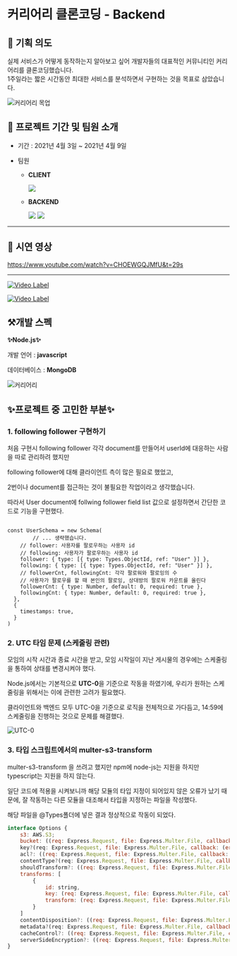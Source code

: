 # 커리어리 클론코딩 - Backend <br>

## 🤔 기획 의도
실제 서비스가 어떻게 동작하는지 알아보고 싶어 개발자들의 대표적인 커뮤니티인 커리어리를 클론코딩했습니다.<br>
1주일라는 짧은 시간동안 최대한 서비스를 분석하면서 구현하는 것을 목표로 삼았습니다.<br>

![커리어리 목업](https://user-images.githubusercontent.com/71073823/120266720-7156b180-c2dd-11eb-8b78-6318d87ef133.jpg)

## 📌 프로젝트 기간 및 팀원 소개
- 기간 : 2021년 4월 3일 ~ 2021년 4월 9일

- 팀원
  - **CLIENT**
    
    ![](https://img.shields.io/badge/ReactNative-이다은-red?style=for-the-badge)
    
    
  - **BACKEND** 
     
     ![](https://img.shields.io/badge/Node.js-금교석-blue?style=for-the-badge)
     ![](https://img.shields.io/badge/Node.js-박현준-blue?style=for-the-badge)
<hr>

## 🎥 시연 영상
https://www.youtube.com/watch?v=CHOEWGQJMfU&t=29s
<hr>

[![Video Label](http://img.youtube.com/vi/CHOEWGQJMfU/0.jpg)](https://www.youtube.com/watch?v=CHOEWGQJMfU)

[![Video Label](https://user-images.githubusercontent.com/71073823/120268513-eaa3d380-c2e0-11eb-9db0-ad9aba4541d1.png)](https://www.youtube.com/watch?v=CHOEWGQJMfU)

## ⚒️개발 스펙
**✨Node.js✨**<br>

개발 언어 : **javascript**

데이터베이스 : **MongoDB**

![커리어리](https://user-images.githubusercontent.com/57718605/120266994-078ad780-c2de-11eb-82eb-f408464e811c.PNG)

## ✨프로젝트 중 고민한 부분✨
### 1. following follower 구현하기

처음 구현시 following follower 각각 document를 만들어서 userId에 대응하는 사람을 따로 관리하려 했지만 

following follower에 대해 클라이언트 측이 많은 필요로 했었고, 

2번이나 document를 접근하는 것이 불필요한 작업이라고 생각했습니다. 

따라서 User document에 follwing follower field list 값으로 설정하면서 간단한 코드로 기능을 구현했다.

```tsx

const UserSchema = new Schema(
		// ... 생략했습니다.
    // follower: 사용자를 팔로우하는 사용자 id
    // following: 사용자가 팔로우하는 사용자 id
    follower: { type: [{ type: Types.ObjectId, ref: "User" }] },
    following: { type: [{ type: Types.ObjectId, ref: "User" }] },
    // followerCnt, followingCnt: 각각 팔로워와 팔로잉의 수
    // 사용자가 팔로우를 할 때 본인의 팔로잉, 상대방의 팔로워 카운트를 올린다
    followerCnt: { type: Number, default: 0, required: true },
    followingCnt: { type: Number, default: 0, required: true },
  },
  {
    timestamps: true,
  }
)
```

### 2. UTC 타임 문제 (스케줄링 관련)
모임의 시작 시간과 종료 시간을 받고, 모임 시작일이 지난 게시물의 경우에는 스케줄링을 통하여 상태를 변경시켜야 했다.

Node.js에서는 기본적으로 **UTC-0**을 기준으로 작동을 하였기에, 우리가 원하는 스케줄링을 위해서는 이에 관련한 고려가 필요했다.

클라이언트와 백엔드 모두 UTC-0을 기준으로 로직을 전체적으로 가다듬고, 14:59에 스케줄링을 진행하는 것으로 문제를 해결했다.

![UTC-0](https://user-images.githubusercontent.com/61581033/120128458-fa49ec00-c1fc-11eb-8c72-1ebe7015a797.jpeg)



### 3. 타입 스크립트에서의 multer-s3-transform 
multer-s3-transform 을 쓰려고 했지만 npm에 node-js는 지원을 하지만 typescript는 지원을 하지 않는다.

일단 코드에 적용을 시켜보니까 해당 모듈의 타입 지정이 되어있지 않은 오류가 났기 때문에, 잘 작동하는 다른 모듈을 대조해서 타입을 지정하는 파일을 작성했다. 

해당 파일을 @Types폴더에 넣은 결과 정상적으로 작동이 되었다.

```jsx
interface Options {
    s3: AWS.S3;
    bucket: ((req: Express.Request, file: Express.Multer.File, callback: (error: any, bucket?: string) => void) => void) | string;
    key?(req: Express.Request, file: Express.Multer.File, callback: (error: any, key?: string) => void): void;
    acl?: ((req: Express.Request, file: Express.Multer.File, callback: (error: any, acl?: string) => void) => void) | string;
    contentType?(req: Express.Request, file: Express.Multer.File, callback: (error: any, mime?: string, stream?: NodeJS.ReadableStream) => void): void;
    shouldTransform?: ((req: Express.Request, file: Express.Multer.File, callback: (error: any, shouldTransform?: boolean) => void) => void) | boolean;
    transforms: [
        {
            id: string,
            key: (req: Express.Request, file: Express.Multer.File, callback: (error: any, key?: string) => void) => void,
            transform: (req: Express.Request, file: Express.Multer.File, callback: (error: any, key?: function) => void) => void
        }
    ]
    contentDisposition?: ((req: Express.Request, file: Express.Multer.File, callback: (error: any, contentDisposition?: string) => void) => void) | string;
    metadata?(req: Express.Request, file: Express.Multer.File, callback: (error: any, metadata?: any) => void): void;
    cacheControl?: ((req: Express.Request, file: Express.Multer.File, callback: (error: any, cacheControl?: string) => void) => void) | string;
    serverSideEncryption?: ((req: Express.Request, file: Express.Multer.File, callback: (error: any, serverSideEncryption?: string) => void) => void) | string;
}
```



<!-- start with
node server.js

insomnia, postman 사용 시
Header 
Authorization / Bearer token


git bash로 서버에서 실행
pm2 start server.js

종료
pm2 delete 0

로그 찍기
pm2 log

가동 확인
ps -ef | grep 'server.js' -->
